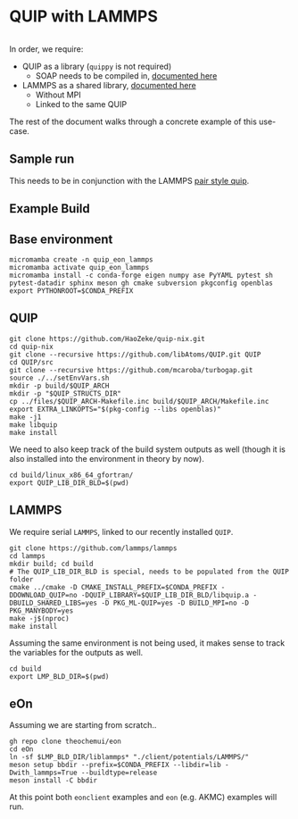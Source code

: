 # QUIP with LAMMPS

```{versionadded} 2.0
```

In order, we require:
- QUIP as a library (`quippy` is not required)
  + SOAP needs to be compiled in, [documented here](https://github.com/HaoZeke/quip-nix)
- LAMMPS as a shared library, [documented here](https://docs.lammps.org/Build_link.html)
  + Without MPI
  + Linked to the same QUIP
  
The rest of the document walks through a concrete example of this use-case.

## Sample run

This needs to be in conjunction with the LAMMPS [pair style
quip](https://docs.lammps.org/pair_quip.html).

## Example Build
  
## Base environment

```{code-block} bash
micromamba create -n quip_eon_lammps
micromamba activate quip_eon_lammps
micromamba install -c conda-forge eigen numpy ase PyYAML pytest sh pytest-datadir sphinx meson gh cmake subversion pkgconfig openblas
export PYTHONROOT=$CONDA_PREFIX
```

## QUIP

```{code-block} bash
git clone https://github.com/HaoZeke/quip-nix.git
cd quip-nix
git clone --recursive https://github.com/libAtoms/QUIP.git QUIP
cd QUIP/src
git clone --recursive https://github.com/mcaroba/turbogap.git 
source ./../setEnvVars.sh
mkdir -p build/$QUIP_ARCH 
mkdir -p "$QUIP_STRUCTS_DIR"
cp ../files/$QUIP_ARCH-Makefile.inc build/$QUIP_ARCH/Makefile.inc 
export EXTRA_LINKOPTS="$(pkg-config --libs openblas)"
make -j1
make libquip
make install 
```

We need to also keep track of the build system outputs as well (though it is
also installed into the environment in theory by now).

```{code-block} bash
cd build/linux_x86_64_gfortran/
export QUIP_LIB_DIR_BLD=$(pwd)
```

## LAMMPS

We require serial `LAMMPS`, linked to our recently installed `QUIP`.

```{code-block} bash
git clone https://github.com/lammps/lammps
cd lammps
mkdir build; cd build
# The QUIP_LIB_DIR_BLD is special, needs to be populated from the QUIP folder
cmake ../cmake -D CMAKE_INSTALL_PREFIX=$CONDA_PREFIX -DDOWNLOAD_QUIP=no -DQUIP_LIBRARY=$QUIP_LIB_DIR_BLD/libquip.a -DBUILD_SHARED_LIBS=yes -D PKG_ML-QUIP=yes -D BUILD_MPI=no -D PKG_MANYBODY=yes
make -j$(nproc)
make install
```

Assuming the same environment is not being used, it makes sense to track the
variables for the outputs as well.

```{code-block} bash
cd build
export LMP_BLD_DIR=$(pwd)
```

## eOn

Assuming we are starting from scratch..

```{code-block} bash
gh repo clone theochemui/eon 
cd eOn
ln -sf $LMP_BLD_DIR/liblammps* "./client/potentials/LAMMPS/"
meson setup bbdir --prefix=$CONDA_PREFIX --libdir=lib -Dwith_lammps=True --buildtype=release
meson install -C bbdir
```

At this point both `eonclient` examples and `eon` (e.g. AKMC) examples will run.

